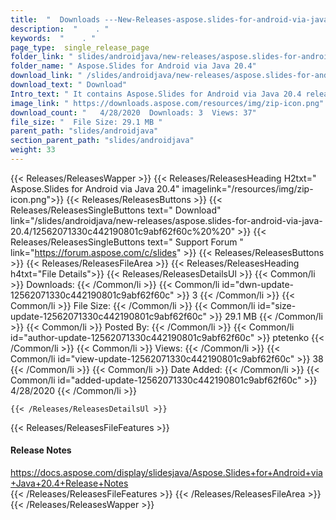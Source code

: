 ```yaml
---
title:  "  Downloads ---New-Releases-aspose.slides-for-android-via-java-20.4 . " 
description:  "    . " 
keywords:  "    . " 
page_type:  single_release_page
folder_link: " slides/androidjava/new-releases/aspose.slides-for-android-via-java-20.4/"
folder_name: " Aspose.Slides for Android via Java 20.4"
download_link: " /slides/androidjava/new-releases/aspose.slides-for-android-via-java-20.4/12562071330c442190801c9abf62f60c"
download_text: " Download"
Intro_text: " It contains Aspose.Slides for Android via Java 20.4 release."
image_link: " https://downloads.aspose.com/resources/img/zip-icon.png"
download_count: "   4/28/2020  Downloads: 3  Views: 37"
file_size: "  File Size: 29.1 MB "
parent_path: "slides/androidjava"
section_parent_path: "slides/androidjava"
weight: 33 
---
```


{{< Releases/ReleasesWapper >}}
  {{< Releases/ReleasesHeading H2txt=" Aspose.Slides for Android via Java 20.4" imagelink="/resources/img/zip-icon.png">}}
  {{< Releases/ReleasesButtons >}}
    {{< Releases/ReleasesSingleButtons text=" Download" link="/slides/androidjava/new-releases/aspose.slides-for-android-via-java-20.4/12562071330c442190801c9abf62f60c%20%20" >}}
    {{< Releases/ReleasesSingleButtons text=" Support Forum " link="https://forum.aspose.com/c/slides" >}}
  {{< Releases/ReleasesButtons >}}
  {{< Releases/ReleasesFileArea >}}
    {{< Releases/ReleasesHeading h4txt="File Details">}}
    {{< Releases/ReleasesDetailsUl >}}
            {{< Common/li  >}} Downloads: {{< /Common/li >}} 
      {{< Common/li id="dwn-update-12562071330c442190801c9abf62f60c" >}} 3 {{< /Common/li >}} 
      {{< Common/li  >}} File Size: {{< /Common/li >}} 
      {{< Common/li id="size-update-12562071330c442190801c9abf62f60c" >}} 29.1 MB {{< /Common/li >}} 
      {{< Common/li  >}} Posted By: {{< /Common/li >}} 
      {{< Common/li id="author-update-12562071330c442190801c9abf62f60c" >}} ptetenko {{< /Common/li >}} 
      {{< Common/li  >}} Views: {{< /Common/li >}} 
      {{< Common/li id="view-update-12562071330c442190801c9abf62f60c" >}} 38 {{< /Common/li >}} 
      {{< Common/li  >}} Date Added: {{< /Common/li >}} 
      {{< Common/li id="added-update-12562071330c442190801c9abf62f60c" >}} 4/28/2020 {{< /Common/li >}} 

    {{< /Releases/ReleasesDetailsUl >}}

  {{< Releases/ReleasesFileFeatures >}}
      <h4>Release Notes</h4><div><a href="https://docs.aspose.com/display/slidesjava/Aspose.Slides+for+Android+via+Java+20.4+Release+Notes">https://docs.aspose.com/display/slidesjava/Aspose.Slides+for+Android+via+Java+20.4+Release+Notes</a></div>
  {{< /Releases/ReleasesFileFeatures >}}
 {{< /Releases/ReleasesFileArea >}}
{{< /Releases/ReleasesWapper >}}



